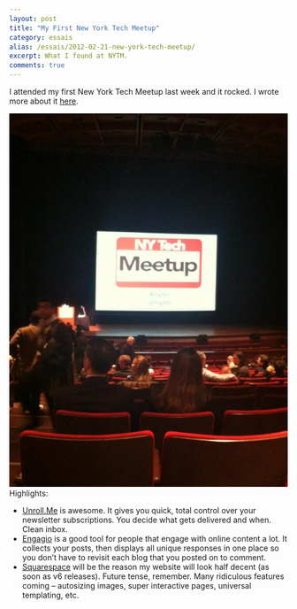 ```yaml
---
layout: post
title: "My First New York Tech Meetup"
category: essais
alias: /essais/2012-02-21-new-york-tech-meetup/
excerpt: What I found at NYTM.
comments: true
---
```


I attended my first New York Tech Meetup last week and it rocked. I wrote more about it [here](http://blog.timesunion.com/albany/what-i-found-at-new-york-tech-meetup/).  

![New York Tech Meetup](/assets/images/nytm.jpg "I take really good photos")
Highlights:  

* [Unroll.Me](https://unroll.me) is awesome. It gives you quick, total control over your newsletter subscriptions. You decide what gets delivered and when. Clean inbox.  
* [Engagio](http://blog.engag.io) is a good tool for people that engage with online content a lot. It collects your posts, then displays all unique responses in one place so you don’t have to revisit each blog that you posted on to comment.  
* [Squarespace](http://www.squarespace.com) will be the reason my website will look half decent (as soon as v6 releases). Future tense, remember. Many ridiculous features coming – autosizing images, super interactive pages, universal templating, etc.  

<a href="https://plus.google.com/+VincentBarr0?rel=author"></a>